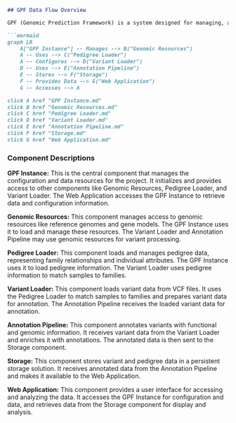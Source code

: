 ```markdown
## GPF Data Flow Overview

GPF (Genomic Prediction Framework) is a system designed for managing, analyzing, and storing genomic data. It provides tools for loading variant data, annotating variants with functional information, and storing the data in scalable storage solutions. The system also includes a web application for accessing and exploring the data.

```mermaid
graph LR
    A["GPF Instance"] -- Manages --> B("Genomic Resources")
    A -- Uses --> C("Pedigree Loader")
    A -- Configures --> D("Variant Loader")
    D -- Uses --> E("Annotation Pipeline")
    E -- Stores --> F("Storage")
    F -- Provides Data --> G("Web Application")
    G -- Accesses --> A

click A href "GPF Instance.md"
click B href "Genomic Resources.md"
click C href "Pedigree Loader.md"
click D href "Variant Loader.md"
click E href "Annotation Pipeline.md"
click F href "Storage.md"
click G href "Web Application.md"
```

### Component Descriptions

**GPF Instance:** This is the central component that manages the configuration and data resources for the project. It initializes and provides access to other components like Genomic Resources, Pedigree Loader, and Variant Loader. The Web Application accesses the GPF Instance to retrieve data and configuration information.

**Genomic Resources:** This component manages access to genomic resources like reference genomes and gene models. The GPF Instance uses it to load and manage these resources. The Variant Loader and Annotation Pipeline may use genomic resources for variant processing.

**Pedigree Loader:** This component loads and manages pedigree data, representing family relationships and individual attributes. The GPF Instance uses it to load pedigree information. The Variant Loader uses pedigree information to match samples to families.

**Variant Loader:** This component loads variant data from VCF files. It uses the Pedigree Loader to match samples to families and prepares variant data for annotation. The Annotation Pipeline receives the loaded variant data for annotation.

**Annotation Pipeline:** This component annotates variants with functional and genomic information. It receives variant data from the Variant Loader and enriches it with annotations. The annotated data is then sent to the Storage component.

**Storage:** This component stores variant and pedigree data in a persistent storage solution. It receives annotated data from the Annotation Pipeline and makes it available to the Web Application.

**Web Application:** This component provides a user interface for accessing and analyzing the data. It accesses the GPF Instance for configuration and data, and retrieves data from the Storage component for display and analysis.
```